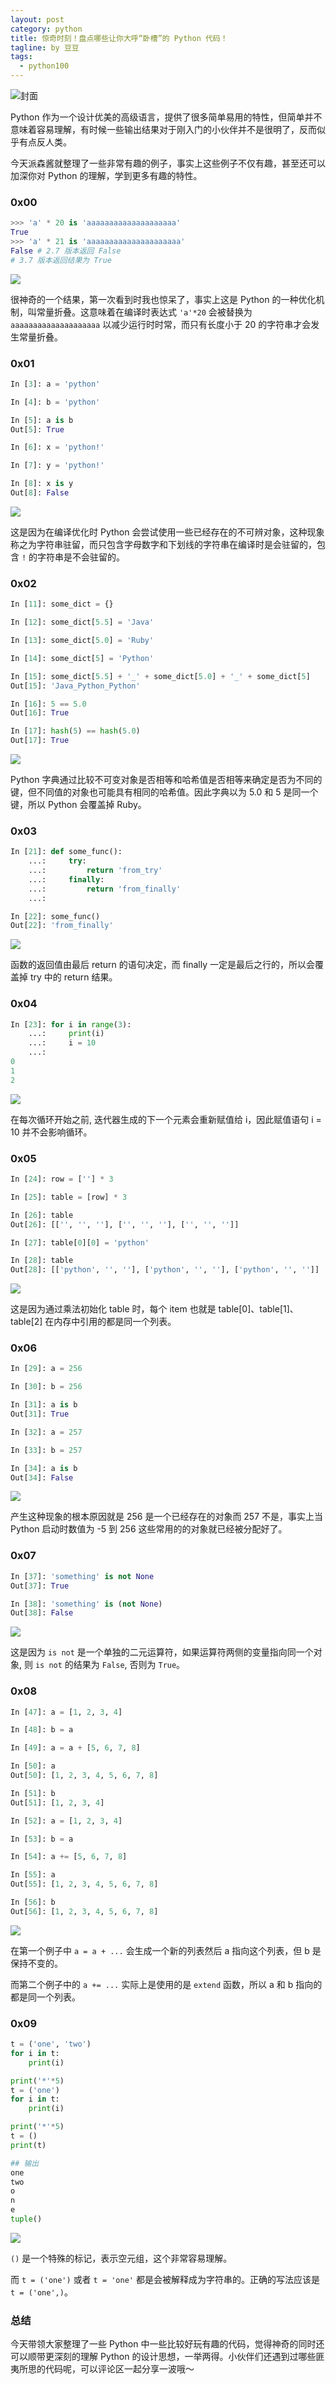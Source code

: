 ```yaml
---
layout: post
category: python
title: 惊奇时刻！盘点哪些让你大呼“卧槽”的 Python 代码！
tagline: by 豆豆
tags: 
  - python100
---
```


![封面](https://raw.githubusercontent.com/JustDoPython/justdopython.github.io/master/assets/images/2021/10/pillow/000.png)

Python 作为一个设计优美的高级语言，提供了很多简单易用的特性，但简单并不意味着容易理解，有时候一些输出结果对于刚入门的小伙伴并不是很明了，反而似乎有点反人类。

<!--more-->

今天派森酱就整理了一些非常有趣的例子，事实上这些例子不仅有趣，甚至还可以加深你对 Python 的理解，学到更多有趣的特性。

### 0x00

```python
>>> 'a' * 20 is 'aaaaaaaaaaaaaaaaaaaa'
True
>>> 'a' * 21 is 'aaaaaaaaaaaaaaaaaaaaa'
False # 2.7 版本返回 False
# 3.7 版本返回结果为 True
```

![](https://raw.githubusercontent.com/JustDoPython/justdopython.github.io/master/assets/images/2021/10/pillow/001.png)

很神奇的一个结果，第一次看到时我也惊呆了，事实上这是 Python 的一种优化机制，叫常量折叠。这意味着在编译时表达式 `'a'*20` 会被替换为 `aaaaaaaaaaaaaaaaaaaa` 以减少运行时时常，而只有长度小于 20 的字符串才会发生常量折叠。

### 0x01

```python
In [3]: a = 'python'

In [4]: b = 'python'

In [5]: a is b
Out[5]: True

In [6]: x = 'python!'

In [7]: y = 'python!'

In [8]: x is y
Out[8]: False
```

![](https://raw.githubusercontent.com/JustDoPython/justdopython.github.io/master/assets/images/2021/10/pillow/002.png)

这是因为在编译优化时 Python 会尝试使用一些已经存在的不可辨对象，这种现象称之为字符串驻留，而只包含字母数字和下划线的字符串在编译时是会驻留的，包含 `!` 的字符串是不会驻留的。

### 0x02

```python
In [11]: some_dict = {}

In [12]: some_dict[5.5] = 'Java'

In [13]: some_dict[5.0] = 'Ruby'

In [14]: some_dict[5] = 'Python'

In [15]: some_dict[5.5] + '_' + some_dict[5.0] + '_' + some_dict[5]
Out[15]: 'Java_Python_Python'

In [16]: 5 == 5.0
Out[16]: True

In [17]: hash(5) == hash(5.0)
Out[17]: True
```

![](https://raw.githubusercontent.com/JustDoPython/justdopython.github.io/master/assets/images/2021/10/pillow/003.png)

Python 字典通过比较不可变对象是否相等和哈希值是否相等来确定是否为不同的键，但不同值的对象也可能具有相同的哈希值。因此字典以为 5.0 和 5 是同一个键，所以 Python 会覆盖掉 Ruby。

### 0x03

```python
In [21]: def some_func():
    ...:     try:
    ...:         return 'from_try'
    ...:     finally:
    ...:         return 'from_finally'
    ...:

In [22]: some_func()
Out[22]: 'from_finally'
```

![](https://raw.githubusercontent.com/JustDoPython/justdopython.github.io/master/assets/images/2021/10/pillow/004.png)

函数的返回值由最后 return 的语句决定，而 finally 一定是最后之行的，所以会覆盖掉 try 中的 return 结果。

### 0x04

```python
In [23]: for i in range(3):
    ...:     print(i)
    ...:     i = 10
    ...:
0
1
2
```

![](https://raw.githubusercontent.com/JustDoPython/justdopython.github.io/master/assets/images/2021/10/pillow/005.png)

在每次循环开始之前, 迭代器生成的下一个元素会重新赋值给 i，因此赋值语句 i = 10 并不会影响循环。

### 0x05

```python
In [24]: row = [''] * 3

In [25]: table = [row] * 3

In [26]: table
Out[26]: [['', '', ''], ['', '', ''], ['', '', '']]

In [27]: table[0][0] = 'python'

In [28]: table
Out[28]: [['python', '', ''], ['python', '', ''], ['python', '', '']]
```

![](https://raw.githubusercontent.com/JustDoPython/justdopython.github.io/master/assets/images/2021/10/pillow/006.png)

这是因为通过乘法初始化 table 时，每个 item 也就是 table[0]、table[1]、table[2] 在内存中引用的都是同一个列表。

### 0x06

```python
In [29]: a = 256

In [30]: b = 256

In [31]: a is b
Out[31]: True

In [32]: a = 257

In [33]: b = 257

In [34]: a is b
Out[34]: False
```

![](https://raw.githubusercontent.com/JustDoPython/justdopython.github.io/master/assets/images/2021/10/pillow/007.png)

产生这种现象的根本原因就是 256 是一个已经存在的对象而 257 不是，事实上当 Python 启动时数值为 -5 到 256 这些常用的的对象就已经被分配好了。

### 0x07

```python
In [37]: 'something' is not None
Out[37]: True

In [38]: 'something' is (not None)
Out[38]: False
```

![](https://raw.githubusercontent.com/JustDoPython/justdopython.github.io/master/assets/images/2021/10/pillow/008.png)

这是因为 `is not` 是一个单独的二元运算符，如果运算符两侧的变量指向同一个对象, 则 `is not` 的结果为 `False`, 否则为 `True`。

### 0x08

```python
In [47]: a = [1, 2, 3, 4]

In [48]: b = a

In [49]: a = a + [5, 6, 7, 8]

In [50]: a
Out[50]: [1, 2, 3, 4, 5, 6, 7, 8]

In [51]: b
Out[51]: [1, 2, 3, 4]

```

```python
In [52]: a = [1, 2, 3, 4]

In [53]: b = a

In [54]: a += [5, 6, 7, 8]

In [55]: a
Out[55]: [1, 2, 3, 4, 5, 6, 7, 8]

In [56]: b
Out[56]: [1, 2, 3, 4, 5, 6, 7, 8]
```

![](https://raw.githubusercontent.com/JustDoPython/justdopython.github.io/master/assets/images/2021/10/pillow/009.png)

在第一个例子中 `a = a + ...` 会生成一个新的列表然后 a 指向这个列表，但 b 是保持不变的。

而第二个例子中的 `a += ...` 实际上是使用的是 `extend` 函数，所以 a 和 b 指向的都是同一个列表。

### 0x09

```python
t = ('one', 'two')
for i in t:
    print(i)

print('*'*5)
t = ('one')
for i in t:
    print(i)

print('*'*5)
t = ()
print(t)

## 输出
one
two
o
n
e
tuple()
```

![](https://raw.githubusercontent.com/JustDoPython/justdopython.github.io/master/assets/images/2021/10/pillow/010.png)

`()` 是一个特殊的标记，表示空元组，这个非常容易理解。

而 `t = ('one')` 或者 `t = 'one'` 都是会被解释成为字符串的。正确的写法应该是 `t = ('one',)`。

### 总结

今天带领大家整理了一些 Python 中一些比较好玩有趣的代码，觉得神奇的同时还可以顺带更深刻的理解 Python 的设计思想，一举两得。小伙伴们还遇到过哪些匪夷所思的代码呢，可以评论区一起分享一波哦～